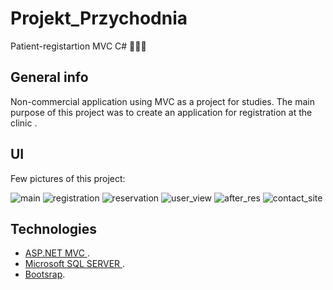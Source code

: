 # Projekt_Przychodnia
Patient-registartion MVC C# 👨‍⚕️💉

## General info
Non-commercial application using MVC as a project for studies.
The main purpose of this project was to create an application for registration at the clinic .

## UI
Few pictures of this project: 

![main](https://user-images.githubusercontent.com/98978049/158968610-62b5c577-e2b1-4815-b93b-bd1f55c19f4c.png)
![registration](https://user-images.githubusercontent.com/98978049/158970028-cb564120-e24c-41a3-ab0a-a6d1f23c262a.png)
![reservation](https://user-images.githubusercontent.com/98978049/158968952-f7d7f589-e0a9-4497-8acb-d570e22ef1a6.png)
![user_view](https://user-images.githubusercontent.com/98978049/158969102-c63f81d7-abf8-42b0-8c7d-dd73ab0d76bb.png)
![after_res](https://user-images.githubusercontent.com/98978049/158969142-59343271-a067-44fe-b8f4-d93acada475c.png)
![contact_site](https://user-images.githubusercontent.com/98978049/158969234-8c956c20-295b-42bc-bb29-bcd89e9df2e8.png)


## Technologies
* [ASP.NET MVC ](https://docs.microsoft.com/pl-pl/aspnet/mvc/overview/getting-started/introduction/getting-started).
* [Microsoft SQL SERVER ](https://www.microsoft.com/pl-pl/sql-server/sql-server-downloads).
* [Bootsrap](https://getbootstrap.com).
